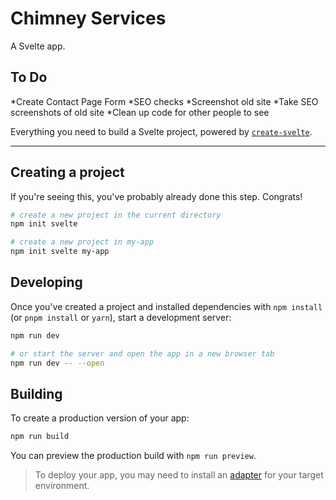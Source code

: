 # Chimney Services

A Svelte app.

## To Do
*Create Contact Page Form
*SEO checks
*Screenshot old site
*Take SEO screenshots of old site
*Clean up code for other people to see

Everything you need to build a Svelte project, powered by [`create-svelte`](https://github.com/sveltejs/kit/tree/master/packages/create-svelte).

---

## Creating a project

If you're seeing this, you've probably already done this step. Congrats!

```bash
# create a new project in the current directory
npm init svelte

# create a new project in my-app
npm init svelte my-app
```

## Developing

Once you've created a project and installed dependencies with `npm install` (or `pnpm install` or `yarn`), start a development server:

```bash
npm run dev

# or start the server and open the app in a new browser tab
npm run dev -- --open
```

## Building

To create a production version of your app:

```bash
npm run build
```

You can preview the production build with `npm run preview`.

> To deploy your app, you may need to install an [adapter](https://kit.svelte.dev/docs/adapters) for your target environment.

